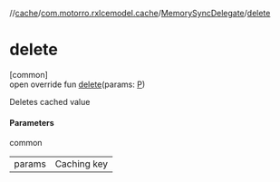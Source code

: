//[cache](../../../index.md)/[com.motorro.rxlcemodel.cache](../index.md)/[MemorySyncDelegate](index.md)/[delete](delete.md)

# delete

[common]\
open override fun [delete](delete.md)(params: [P](index.md))

Deletes cached value

#### Parameters

common

| | |
|---|---|
| params | Caching key |

